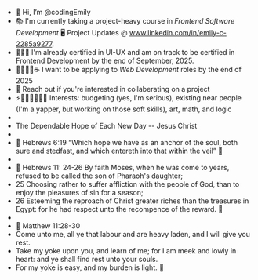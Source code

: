 - 👋 Hi, I’m @codingEmily
- 📚 I'm currently taking a project-heavy course in *Frontend Software Development* 🖥️ Project Updates @ www.linkedin.com/in/emily-c-2285a9277.
- 👩‍🎓💯 I'm already certified in UI-UX and am on track to be certified in Frontend Development by the end of September, 2025.
- 💼👩🏻‍💻☕ I want to be applying to *Web Development* roles by the end of 2025
- 🫵 Reach out if you're interested in collaberating on a project
- ⚡📝💯🎨🚶🧮💵 Interests: budgeting (yes, I'm serious), existing near people (I'm a yapper, but working on those soft skills), art, math, and logic
- 
- The Dependable Hope of Each New Day -- Jesus Christ
- 
- 🌟 Hebrews 6:19 “Which hope we have as an anchor of the soul, both sure and stedfast, and which entereth into that within the veil” 🌟
- 
- 🌟 Hebrews 11: 24-26 By faith Moses, when he was come to years, refused to be called the son of Pharaoh's daughter;
- 25 Choosing rather to suffer affliction with the people of God, than to enjoy the pleasures of sin for a season;
- 26 Esteeming the reproach of Christ greater riches than the treasures in Egypt: for he had respect unto the recompence of the reward. 🌟
- 
- 🌟 Matthew 11:28-30
- Come unto me, all ye that labour and are heavy laden, and I will give you rest.
- Take my yoke upon you, and learn of me; for I am meek and lowly in heart: and ye shall find rest unto your souls.
- For my yoke is easy, and my burden is light. 🌟

<!---
codingEmily/codingEmily is a ✨ special ✨ repository because its `README.md` (this file) appears on your GitHub profile.
You can click the Preview link to take a look at your changes.
--->

